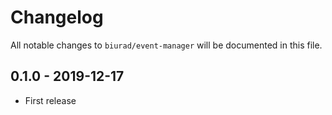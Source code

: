 # Changelog

All notable changes to `biurad/event-manager` will be documented in this file.

## 0.1.0 - 2019-12-17

- First release
